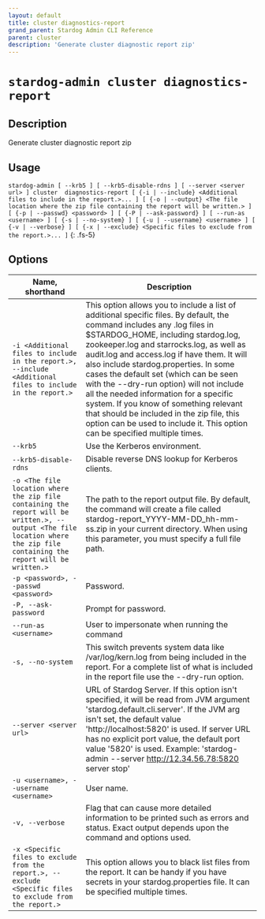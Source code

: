 ```yaml
---
layout: default
title: cluster diagnostics-report
grand_parent: Stardog Admin CLI Reference
parent: cluster
description: 'Generate cluster diagnostic report zip'
---
```


#  `stardog-admin cluster diagnostics-report` 
## Description
Generate cluster diagnostic report zip<br>
## Usage
`stardog-admin [ --krb5 ] [ --krb5-disable-rdns ] [ --server <server url> ] cluster  diagnostics-report [ {-i | --include} <Additional files to include in the report.>... ] [ {-o | --output} <The file location where the zip file containing the report will be written.> ] [ {-p | --passwd} <password> ] [ {-P | --ask-password} ] [ --run-as <username> ] [ {-s | --no-system} ] [ {-u | --username} <username> ] [ {-v | --verbose} ] [ {-x | --exclude} <Specific files to exclude from the report.>... ]`
{: .fs-5}
## Options

Name, shorthand | Description 
---|---
`-i <Additional files to include in the report.>, --include <Additional files to include in the report.>` | This option allows you to include a list of additional specific files. By default, the command includes any .log files in $STARDOG_HOME, including stardog.log, zookeeper.log and starrocks.log, as well as audit.log and access.log if have them. It will also include stardog.properties. In some cases the default set (which can be seen with the --dry-run option) will not include all the needed information for a specific system. If you know of something relevant that should be included in the zip file, this option can be used to include it. This option can be specified multiple times.
`--krb5` | Use the Kerberos environment.
`--krb5-disable-rdns` | Disable reverse DNS lookup for Kerberos clients.
`-o <The file location where the zip file containing the report will be written.>, --output <The file location where the zip file containing the report will be written.>` | The path to the report output file. By default, the command will create a file called stardog-report_YYYY-MM-DD_hh-mm-ss.zip in your current directory. When using this parameter, you must specify a full file path.
`-p <password>, --passwd <password>` | Password.
`-P, --ask-password` | Prompt for password.
`--run-as <username>` | User to impersonate when running the command
`-s, --no-system` | This switch prevents system data like /var/log/kern.log from being included in the report. For a complete list of what is included in the report file use the --dry-run option.
`--server <server url>` | URL of Stardog Server. If this option isn't specified, it will be read from JVM argument 'stardog.default.cli.server'. If the JVM arg isn't set, the default value 'http://localhost:5820' is used. If server URL has no explicit port value, the default port value '5820' is used.  Example: 'stardog-admin --server http://12.34.56.78:5820 server stop' 
`-u <username>, --username <username>` | User name.
`-v, --verbose` | Flag that can cause more detailed information to be printed such as errors and status. Exact output depends upon the command and options used.
`-x <Specific files to exclude from the report.>, --exclude <Specific files to exclude from the report.>` | This option allows you to black list files from the report.  It can be handy if you have secrets in your stardog.properties file. It can be specified multiple times.

